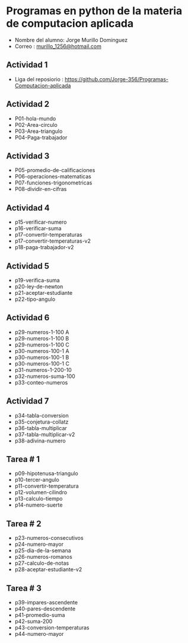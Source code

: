 # Programas en python de la materia de computacion aplicada 

- Nombre del alumno: Jorge Murillo Dominguez 
- Correo : murillo_1256@hotmail.com
## Actividad 1
- Liga del reposiorio : https://github.com/Jorge-356/Programas-Computacion-aplicada
## Actividad 2
- P01-hola-mundo 
- P02-Area-circulo
- P03-Area-triangulo
- P04-Paga-trabajador
## Actividad 3
- P05-promedio-de-calificaciones
- P06-operaciones-matematicas 
- P07-funciones-trigonometricas 
- P08-dividir-en-cifras 
## Actividad 4
- p15-verificar-numero
- p16-verificar-suma
- p17-convertir-temperaturas
- p17-convertir-temperaturas-v2
- p18-paga-trabajador-v2
## Actividad 5
- p19-verifica-suma
- p20-ley-de-newton
- p21-aceptar-estudiante
- p22-tipo-angulo
## Actividad 6
- p29-numeros-1-100 A
- p29-numeros-1-100 B
- p29-numeros-1-100 C
- p30-numeros-100-1 A
- p30-numeros-100-1 B
-  p30-numeros-100-1 C
- p31-numeros-1-200-10
- p32-numeros-suma-100
- p33-conteo-numeros 
## Actividad 7
-  p34-tabla-conversion
-  p35-conjetura-collatz
-  p36-tabla-multiplicar
-  p37-tabla-multiplicar-v2
- p38-adivina-numero
## Tarea # 1
- p09-hipotenusa-triangulo
- p10-tercer-angulo
- p11-convertir-temperatura
- p12-volumen-cilindro
- p13-calculo-tiempo
- p14-numero-suerte
## Tarea # 2
- p23-numeros-consecutivos
- p24-numero-mayor
- p25-dia-de-la-semana
- p26-numeros-romanos
- p27-calculo-de-notas
- p28-aceptar-estudiante-v2
## Tarea # 3
- p39-impares-ascendente
- p40-pares-descendente
- p41-promedio-suma
- p42-suma-200
- p43-conversion-temperaturas
- p44-numero-mayor